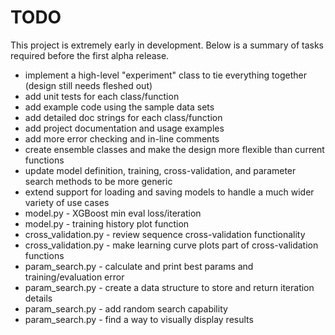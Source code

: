 # TODO

This project is extremely early in development.  Below is a summary of tasks required before the first alpha release.

- implement a high-level "experiment" class to tie everything together (design still needs fleshed out)
- add unit tests for each class/function
- add example code using the sample data sets
- add detailed doc strings for each class/function
- add project documentation and usage examples
- add more error checking and in-line comments
- create ensemble classes and make the design more flexible than current functions
- update model definition, training, cross-validation, and parameter search methods to be more generic
- extend support for loading and saving models to handle a much wider variety of use cases
- model.py - XGBoost min eval loss/iteration
- model.py - training history plot function
- cross_validation.py - review sequence cross-validation functionality
- cross_validation.py - make learning curve plots part of cross-validation functions
- param_search.py - calculate and print best params and training/evaluation error
- param_search.py - create a data structure to store and return iteration details
- param_search.py - add random search capability
- param_search.py - find a way to visually display results
